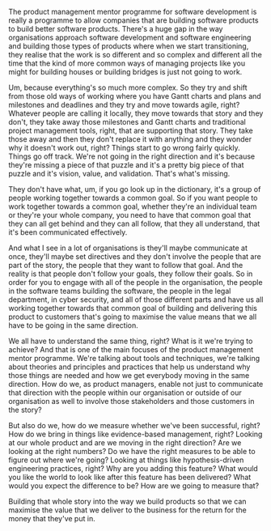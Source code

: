 The product management mentor programme for software development is really a programme to allow companies that are building software products to build better software products. There's a huge gap in the way organisations approach software development and software engineering and building those types of products where when we start transitioning, they realise that the work is so different and so complex and different all the time that the kind of more common ways of managing projects like you might for building houses or building bridges is just not going to work. 

Um, because everything's so much more complex. So they try and shift from those old ways of working where you have Gantt charts and plans and milestones and deadlines and they try and move towards agile, right? Whatever people are calling it locally, they move towards that story and they don't, they take away those milestones and Gantt charts and traditional project management tools, right, that are supporting that story. They take those away and then they don't replace it with anything and they wonder why it doesn't work out, right? Things start to go wrong fairly quickly. Things go off track. We're not going in the right direction and it's because they're missing a piece of that puzzle and it's a pretty big piece of that puzzle and it's vision, value, and validation. That's what's missing. 

They don't have what, um, if you go look up in the dictionary, it's a group of people working together towards a common goal. So if you want people to work together towards a common goal, whether they're an individual team or they're your whole company, you need to have that common goal that they can all get behind and they can all follow, that they all understand, that it's been communicated effectively. 

And what I see in a lot of organisations is they'll maybe communicate at once, they'll maybe set directives and they don't involve the people that are part of the story, the people that they want to follow that goal. And the reality is that people don't follow your goals, they follow their goals. So in order for you to engage with all of the people in the organisation, the people in the software teams building the software, the people in the legal department, in cyber security, and all of those different parts and have us all working together towards that common goal of building and delivering this product to customers that's going to maximise the value means that we all have to be going in the same direction. 

We all have to understand the same thing, right? What is it we're trying to achieve? And that is one of the main focuses of the product management mentor programme. We're talking about tools and techniques, we're talking about theories and principles and practices that help us understand why those things are needed and how we get everybody moving in the same direction. How do we, as product managers, enable not just to communicate that direction with the people within our organisation or outside of our organisation as well to involve those stakeholders and those customers in the story? 

But also do we, how do we measure whether we've been successful, right? How do we bring in things like evidence-based management, right? Looking at our whole product and are we moving in the right direction? Are we looking at the right numbers? Do we have the right measures to be able to figure out where we're going? Looking at things like hypothesis-driven engineering practices, right? Why are you adding this feature? What would you like the world to look like after this feature has been delivered? What would you expect the difference to be? How are we going to measure that? 

Building that whole story into the way we build products so that we can maximise the value that we deliver to the business for the return for the money that they've put in.